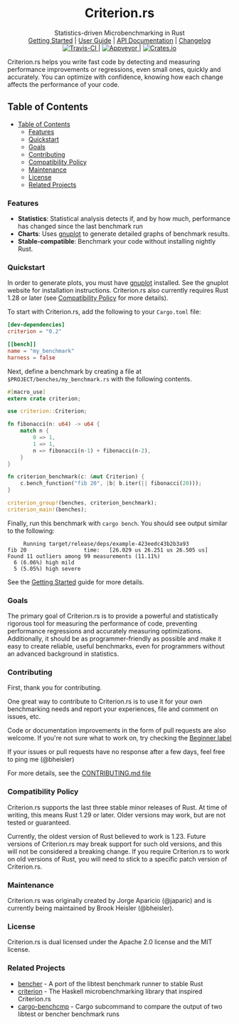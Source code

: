 <h1 align="center">Criterion.<span></span>rs</h1>

<div align="center">Statistics-driven Microbenchmarking in Rust</div>

<div align="center">
	<a href="https://bheisler.github.io/criterion.rs/book/getting_started.html">Getting Started</a>
    |
    <a href="https://bheisler.github.io/criterion.rs/book/index.html">User Guide</a>
    |
    <a href="https://bheisler.github.io/criterion.rs/criterion/">API Documentation</a>
    |
    <a href="https://github.com/bheisler/criterion.rs/blob/master/CHANGELOG.md">Changelog</a>
</div>

<div align="center">
	<a href="https://travis-ci.org/bheisler/criterion.rs">
        <img src="https://travis-ci.org/bheisler/criterion.rs.svg?branch=master" alt="Travis-CI">
    </a>
    |
    <a href="https://ci.appveyor.com/project/bheisler/criterion-rs-vt9fl">
        <img src="https://ci.appveyor.com/api/projects/status/4255ads9ctpupcl2?svg=true" alt="Appveyor">
    </a>
    |
    <a href="https://crates.io/crates/criterion">
        <img src="https://img.shields.io/crates/v/criterion.svg" alt="Crates.io">
    </a>
</div>

Criterion.<span></span>rs helps you write fast code by detecting and measuring performance improvements or regressions, even small ones, quickly and accurately. You can optimize with confidence, knowing how each change affects the performance of your code.

## Table of Contents
- [Table of Contents](#table-of-contents)
  - [Features](#features)
  - [Quickstart](#quickstart)
  - [Goals](#goals)
  - [Contributing](#contributing)
  - [Compatibility Policy](#compatibility-policy)
  - [Maintenance](#maintenance)
  - [License](#license)
  - [Related Projects](#related-projects)

### Features

- __Statistics__: Statistical analysis detects if, and by how much, performance has changed since the last benchmark run
- __Charts__: Uses [gnuplot](http://www.gnuplot.info/) to generate detailed graphs of benchmark results.
- __Stable-compatible__: Benchmark your code without installing nightly Rust.

### Quickstart

In order to generate plots, you must have [gnuplot](http://www.gnuplot.info/) installed. See the gnuplot website for installation instructions. Criterion.rs also currently requires Rust 1.28 or later (see [Compatibility Policy](#compatibility-policy) for more details).

To start with Criterion.<span></span>rs, add the following to your `Cargo.toml` file:

```toml
[dev-dependencies]
criterion = "0.2"

[[bench]]
name = "my_benchmark"
harness = false
```

Next, define a benchmark by creating a file at `$PROJECT/benches/my_benchmark.rs` with the following contents.

```rust
#[macro_use]
extern crate criterion;

use criterion::Criterion;

fn fibonacci(n: u64) -> u64 {
    match n {
        0 => 1,
        1 => 1,
        n => fibonacci(n-1) + fibonacci(n-2),
    }
}

fn criterion_benchmark(c: &mut Criterion) {
    c.bench_function("fib 20", |b| b.iter(|| fibonacci(20)));
}

criterion_group!(benches, criterion_benchmark);
criterion_main!(benches);
```

Finally, run this benchmark with `cargo bench`. You should see output similar to the following:

```
     Running target/release/deps/example-423eedc43b2b3a93
fib 20                  time:   [26.029 us 26.251 us 26.505 us]
Found 11 outliers among 99 measurements (11.11%)
  6 (6.06%) high mild
  5 (5.05%) high severe
```

See the [Getting Started](https://bheisler.github.io/criterion.rs/book/getting_started.html) guide for more details.

### Goals

The primary goal of Criterion.<span></span>rs is to provide a powerful and statistically rigorous tool for measuring the performance of code, preventing performance regressions and accurately measuring optimizations. Additionally, it should be as programmer-friendly as possible and make it easy to create reliable, useful benchmarks, even for programmers without an advanced background in statistics.

### Contributing

First, thank you for contributing.

One great way to contribute to Criterion.<span></span>rs is to use it for your own benchmarking needs and report your experiences, file and comment on issues, etc.

Code or documentation improvements in the form of pull requests are also welcome. If you're not
sure what to work on, try checking the 
[Beginner label](https://github.com/bheisler/criterion.rs/issues?q=is%3Aissue+is%3Aopen+label%3ABeginner)

If your issues or pull requests have no response after a few days, feel free to ping me (@bheisler)

For more details, see the [CONTRIBUTING.md file](https://github.com/bheisler/criterion.rs/blob/master/CONTRIBUTING.md)

### Compatibility Policy

Criterion.<span></span>rs supports the last three stable minor releases of Rust. At time of
writing, this means Rust 1.29 or later. Older versions may work, but are not tested or guaranteed.

Currently, the oldest version of Rust believed to work is 1.23. Future versions of Criterion.rs may
break support for such old versions, and this will not be considered a breaking change. If you
require Criterion.<span></span>rs to work on old versions of Rust, you will need to stick to a
specific patch version of Criterion.<span></span>rs.

### Maintenance

Criterion.<span></span>rs was originally created by Jorge Aparicio (@japaric) and is currently being maintained by Brook Heisler (@bheisler).

### License

Criterion.<span></span>rs is dual licensed under the Apache 2.0 license and the MIT license.

### Related Projects

- [bencher](https://github.com/bluss/bencher) - A port of the libtest benchmark runner to stable Rust
- [criterion](http://www.serpentine.com/criterion/) - The Haskell microbenchmarking library that inspired Criterion.<span></span>rs
- [cargo-benchcmp](https://github.com/BurntSushi/cargo-benchcmp) - Cargo subcommand to compare the output of two libtest or bencher benchmark runs
